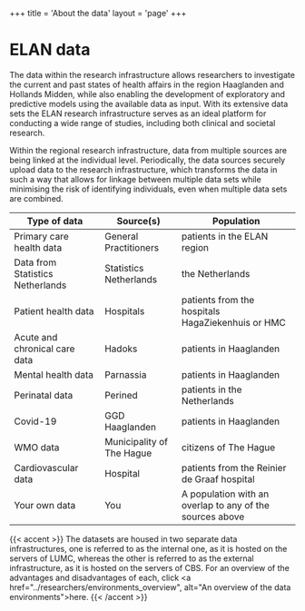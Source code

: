 +++
title = 'About the data'
layout = 'page'
+++

# ELAN data
The data within the research infrastructure allows researchers to investigate the current and past states of health affairs in the region Haaglanden and Hollands Midden, while also enabling the development of exploratory and predictive models using the available data as input.  With its extensive data sets the ELAN research infrastructure serves as an ideal platform for conducting a wide range of studies, including both clinical and societal research.

Within the regional research infrastructure, data from multiple sources are being linked at the individual level. Periodically, the data sources securely upload data to the research infrastructure, which transforms the data in such a way that allows for linkage between multiple data sets while minimising the risk of identifying individuals, even when multiple data sets are combined.

| Type of data | Source(s) | Population |
|--------------|-----------|-----------|
| Primary care health data | General Practitioners | patients in the ELAN region |
| Data from Statistics Netherlands | Statistics Netherlands | the Netherlands |
| Patient health data | Hospitals | patients from the hospitals HagaZiekenhuis or HMC |
| Acute and chronical care data | Hadoks | patients in Haaglanden | 
| Mental health data | Parnassia | patients in Haaglanden |
| Perinatal data | Perined | patients in the Netherlands |
| Covid-19 | GGD Haaglanden | patients in Haaglanden |
| WMO data  | Municipality of The Hague | citizens of The Hague |
| Cardiovascular data | Hospital | patients from the Reinier de Graaf hospital |
| Your own data | You | A population with an overlap to any of the sources above |

{{< accent >}}
The datasets are housed in two separate data infrastructures, one is referred to as the internal one, as it is hosted on the servers of LUMC, whereas the other is referred to as the external infrastructure, as it is hosted on the servers of CBS. For an overview of the advantages and disadvantages of each, click <a href="../researchers/environments_overview", alt="An overview of the data environments">here</a>.
{{< /accent >}}